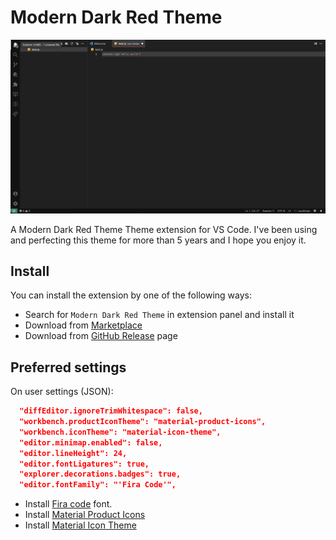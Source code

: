 # Modern Dark Red Theme

![screenshot](./media/screenshot.png)

A Modern Dark Red Theme Theme extension for VS Code. I've been using and perfecting this theme for more than 5 years and I hope you enjoy it.

## Install

You can install the extension by one of the following ways:

- Search for `Modern Dark Red Theme` in extension panel and install it
- Download from [Marketplace](https://marketplace.visualstudio.com/items?itemName=michijs.vscode-modern-dark-red-theme)
- Download from [GitHub Release](https://github.com/michijs/vscode-modern-dark-red-theme/releases) page

## Preferred settings 
On user settings (JSON):
```json
  "diffEditor.ignoreTrimWhitespace": false,
  "workbench.productIconTheme": "material-product-icons",
  "workbench.iconTheme": "material-icon-theme",
  "editor.minimap.enabled": false,
  "editor.lineHeight": 24,
  "editor.fontLigatures": true,
  "explorer.decorations.badges": true,
  "editor.fontFamily": "'Fira Code'",
```

- Install [Fira code](https://github.com/tonsky/FiraCode/wiki/VS-Code-Instructions) font.
- Install [Material Product Icons](https://marketplace.visualstudio.com/items?itemName=PKief.material-product-icons)
- Install [Material Icon Theme](https://marketplace.visualstudio.com/items?itemName=PKief.material-icon-theme)
